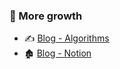 ### 🌳 More growth

- ✍ [Blog - Algorithms](https://ryong9rrr.github.io/)
- 🏚 [Blog - Notion](https://www.notion.so/ryong9rrr/ebe3687569dd4b0492b7a28dca48d2a7)

<!--
[![Hits](https://hits.seeyoufarm.com/api/count/incr/badge.svg?url=https%3A%2F%2Fgithub.com%2Fryong9rrr&count_bg=%2379C83D&title_bg=%23555555&icon=github.svg&icon_color=%23E7E7E7&title=hits&edge_flat=false)](https://hits.seeyoufarm.com)
-->
